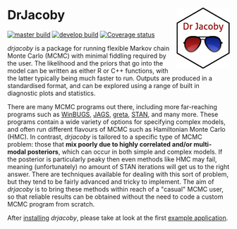 
DrJacoby <img src="R_ignore/images/logo3.png" width="120" align="right" />
===================================================

[![master build](https://github.com/mrc-ide/drjacoby/workflows/master_build/badge.svg)](https://github.com/mrc-ide/drjacoby/actions)
[![develop build](https://github.com/mrc-ide/drjacoby/workflows/develop_build/badge.svg)](https://github.com/mrc-ide/drjacoby/actions)
[![Coverage status](https://codecov.io/gh/mrc-ide/drjacoby/branch/master/graph/badge.svg)](https://codecov.io/github/mrc-ide/drjacoby?branch=master)


*drjacoby* is a package for running flexible Markov chain Monte Carlo (MCMC) with minimal fiddling required by the user. The likelihood and the priors that go into the model can be written as either R or C++ functions, with the latter typically being much faster to run. Outputs are produced in a standardised format, and can be explored using a range of built in diagnostic plots and statistics.

There are many MCMC programs out there, including more far-reaching programs such as <a href="https://www.mrc-bsu.cam.ac.uk/software/bugs/the-bugs-project-winbugs/">WinBUGS</a>, <a href="http://mcmc-jags.sourceforge.net/">JAGS</a>, <a href="https://cran.r-project.org/web/packages/greta/vignettes/get_started.html">greta</a>, <a href="https://cran.r-project.org/web/packages/rstan/vignettes/rstan.html">STAN</a>, and many more. These programs contain a wide variety of options for specifying complex models, and often run different flavours of MCMC such as Hamiltonian Monte Carlo (HMC). In contrast, *drjacoby* is tailored to a specific type of MCMC problem: those that **mix poorly due to highly correlated and/or multi-modal posteriors**, which can occur in both simple and complex models. If the posterior is particularly peaky then even methods like HMC may fail, meaning (unfortunately) no amount of STAN iterations will get us to the right answer. There are techniques available for dealing with this sort of problem, but they tend to be fairly advanced and tricky to implement. The aim of *drjacoby* is to bring these methods within reach of a "casual" MCMC user, so that reliable results can be obtained without the need to code a custom MCMC program from scratch.

After [installing](https://mrc-ide.github.io/drjacoby/articles/installation.html) *drjacoby*, please take at look at the first [example application](https://mrc-ide.github.io/drjacoby/articles/example.html).
